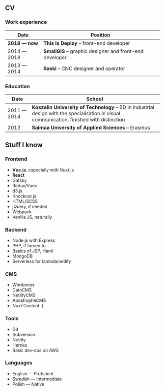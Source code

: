 ## CV

### Work experience

| Date              | Position |
| ------            | -------- |
| **2018 &mdash; now**  | **This Is Deploy** &ndash; front-end developer
| 2014 &mdash; 2018 | **SmallGIS** &ndash; graphic designer and front-end developer
| 2013 &mdash; 2014	| **Saski** &ndash; CNC designer and operator

### Education

| Date              | School |
| ------            | ------ |
| 2011 &mdash; 2014 | **Koszalin University of Technology** &ndash; BD in industrial design with the specialisation in visual communication, finished with distinction
| 2013 | **Saimaa University of Applied Sciences** &ndash; Erasmus

## Stuff I know

### Frontend

* **Vue.js**, especially with Nuxt.js
* **React**
* Gatsby
* Redux/Vuex
* d3.js
* Knockout.js
* HTML/SCSS
* jQuery, if needed
* Webpack
* Vanilla JS, naturally

### Backend

* Node.js with Express
* PHP, if forced to
* Basics of JSP, Haml
* MongoDB
* Serverless for lambda/netlify

### CMS

* Wordpress
* DatoCMS
* NetlifyCMS
* ApostropheCMS
* Nuxt Content :)

### Tools

* Git
* Subversion
* Netlify
* Heroku
* Basic dev-ops on AWS


### Languages

* English — Proficient
* Swedish — Intermediate
* Polish — Native
